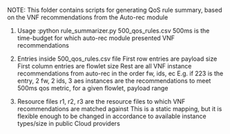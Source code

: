 NOTE: This folder contains scripts for generating QoS rule summary, based on the VNF recommendations from the Auto-rec module

1. Usage :python rule_summarizer.py 500_qos_rules.csv 
	 500ms is the time-budget for which auto-rec module presented VNF recommendations
	 

2. Entries inside 500_qos_rules.csv file
	First row entries are payload size
	First column entries are flowlet size
	Rest are all VNF instance recommendations from auto-rec in the order fw, ids, ec 
	E.g. if 223 is the entry, 2 fw, 2 ids, 3 aes instances are the recommendations to meet 500ms qos metric, for a given flowlet, payload range

3. Resource files
	r1, r2, r3 are the resource files to which VNF recommendations are matched against
	This is a static mapping, but it is flexible enough to be changed in accordance to available instance types/size in public Cloud providers

